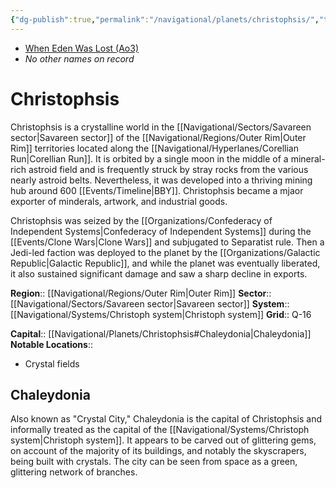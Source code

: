 ```yaml
---
{"dg-publish":true,"permalink":"/navigational/planets/christophsis/","tags":["map","planet","corellianrun","outerrim","savareen"],"noteIcon":"saber1"}
---
```


- [When Eden Was Lost (Ao3)](https://archiveofourown.org/works/19334440/chapters/45992584)
- *No other names on record* 
# Christophsis

Christophsis is a crystalline world in the [[Navigational/Sectors/Savareen sector\|Savareen sector]] of the [[Navigational/Regions/Outer Rim\|Outer Rim]] territories located along the [[Navigational/Hyperlanes/Corellian Run\|Corellian Run]]. It is orbited by a single moon in the middle of a mineral-rich astroid field and is frequently struck by stray rocks from the various nearly astroid belts. Nevertheless, it was developed into a thriving mining hub around 600 [[Events/Timeline\|BBY]]. Christophsis became a mjaor exporter of minderals, artwork, and industrial goods.

Christophsis was seized by the [[Organizations/Confederacy of Independent Systems\|Confederacy of Independent Systems]] during the [[Events/Clone Wars\|Clone Wars]] and subjugated to Separatist rule. Then a Jedi-led faction was deployed to the planet by the [[Organizations/Galactic Republic\|Galactic Republic]], and while the planet was eventually liberated, it also sustained significant damage and saw a sharp decline in exports.

**Region**::  [[Navigational/Regions/Outer Rim\|Outer Rim]]
**Sector**::  [[Navigational/Sectors/Savareen sector\|Savareen sector]]
**System**::  [[Navigational/Systems/Christoph system\|Christoph system]]
**Grid**::  Q-16

**Capital**:: [[Navigational/Planets/Christophsis#Chaleydonia\|Chaleydonia]]
**Notable Locations**::
- Crystal fields
## Chaleydonia

Also known as "Crystal City," Chaleydonia is the capital of Christophsis and informally treated as the capital of the [[Navigational/Systems/Christoph system\|Christoph system]]. It appears to be carved out of glittering gems, on account of the majority of its buildings, and notably the skyscrapers, being built with crystals. The city can be seen from space as a green, glittering network of branches. 